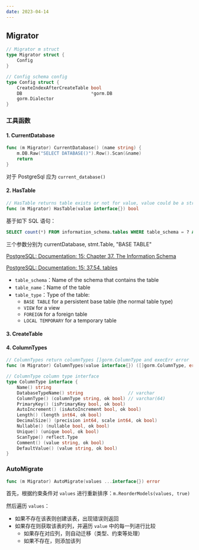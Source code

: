```yaml
---
date: 2023-04-14
---
```


## Migrator

```go
// Migrator m struct
type Migrator struct {
	Config
}

// Config schema config
type Config struct {
	CreateIndexAfterCreateTable bool
	DB                          *gorm.DB
	gorm.Dialector
}
```

###  工具函数

#### 1. CurrentDatabase

```go
func (m Migrator) CurrentDatabase() (name string) {
	m.DB.Raw("SELECT DATABASE()").Row().Scan(&name)
	return
}
```

对于 PostgreSql 应为 `current_database()`

#### 2. HasTable

```go
// HasTable returns table exists or not for value, value could be a struct or string
func (m Migrator) HasTable(value interface{}) bool
```

基于如下 SQL 语句：

```sql
SELECT count(*) FROM information_schema.tables WHERE table_schema = ? AND table_name = ? AND table_type = ?
```

三个参数分别为 currentDatabase, stmt.Table, "BASE TABLE"

[PostgreSQL: Documentation: 15: Chapter 37. The Information Schema](https://www.postgresql.org/docs/15/information-schema.html)

[PostgreSQL: Documentation: 15: 37.54. tables](https://www.postgresql.org/docs/15/infoschema-tables.html)

- `table_schema`：Name of the schema that contains the table
- `table_name`：Name of the table
- `table_type`：Type of the table: 
  - `BASE TABLE` for a persistent base table (the normal table type)
  - `VIEW` for a view
  - `FOREIGN` for a foreign table
  - `LOCAL TEMPORARY` for a temporary table

#### 3. CreateTable

#### 4. ColumnTypes

```go
// ColumnTypes return columnTypes []gorm.ColumnType and execErr error
func (m Migrator) ColumnTypes(value interface{}) ([]gorm.ColumnType, error)
```

```go
// ColumnType column type interface
type ColumnType interface {
	Name() string
	DatabaseTypeName() string                 // varchar
	ColumnType() (columnType string, ok bool) // varchar(64)
	PrimaryKey() (isPrimaryKey bool, ok bool)
	AutoIncrement() (isAutoIncrement bool, ok bool)
	Length() (length int64, ok bool)
	DecimalSize() (precision int64, scale int64, ok bool)
	Nullable() (nullable bool, ok bool)
	Unique() (unique bool, ok bool)
	ScanType() reflect.Type
	Comment() (value string, ok bool)
	DefaultValue() (value string, ok bool)
}
```



### AutoMigrate

[](https://github.com/go-gorm/gorm/blob/f3874339efd829d9841ad8fb6b50d7c2059153d2/migrator/migrator.go#L103)

```go
func (m Migrator) AutoMigrate(values ...interface{}) error
```

首先，根据约束条件对 `values` 进行重新排序：`m.ReorderModels(values, true)`

然后遍历 `values`：

- 如果不存在该表则创建该表，出现错误则返回
- 如果存在则获取该表的列，并遍历 `value` 中的每一列进行比较
  - 如果存在对应列，则自动迁移（类型、约束等处理）
  - 如果不存在，则添加该列